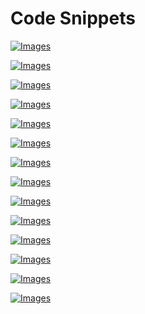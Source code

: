 # Code Snippets

[![Images](images/vol1_f0198-01.jpg)](vol1_ch08.xhtml#f0198-01a)

[![Images](images/vol1_f0199-01.jpg)](vol1_ch08.xhtml#f0199-01a)

[![Images](images/vol1_f0200-01.jpg)](vol1_ch08.xhtml#f0200-01a)

[![Images](images/vol1_f0201-01.jpg)](vol1_ch08.xhtml#f0201-01a)

[![Images](images/vol1_f0204-01.jpg)](vol1_ch08.xhtml#f0204-01a)

[![Images](images/vol1_f0205-01.jpg)](vol1_ch08.xhtml#f0205-01a)

[![Images](images/vol1_f0206-01.jpg)](vol1_ch08.xhtml#f0206-01a)

[![Images](images/vol1_f0210-01.jpg)](vol1_ch08.xhtml#f0210-01a)

[![Images](images/vol1_f0211-01.jpg)](vol1_ch08.xhtml#f0211-01a)

[![Images](images/vol1_f0212-01.jpg)](vol1_ch08.xhtml#f0212-01a)

[![Images](images/vol1_f0214-01.jpg)](vol1_ch08.xhtml#f0214-01a)

[![Images](images/vol1_f0215-01.jpg)](vol1_ch08.xhtml#f0215-01a)

[![Images](images/vol1_f0216-01.jpg)](vol1_ch08.xhtml#f0216-01a)

[![Images](images/vol1_f0217-01.jpg)](vol1_ch08.xhtml#f0217-01a)
